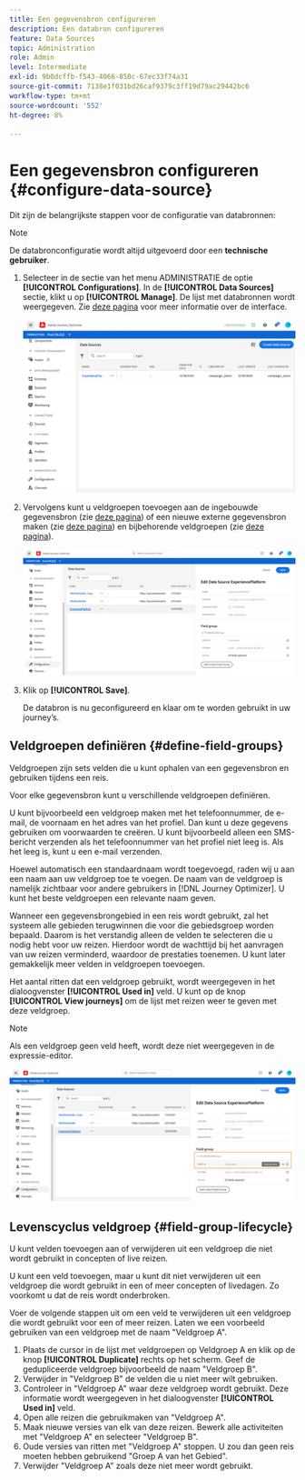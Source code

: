 ```yaml
---
title: Een gegevensbron configureren
description: Een databron configureren
feature: Data Sources
topic: Administration
role: Admin
level: Intermediate
exl-id: 9b0dcffb-f543-4066-850c-67ec33f74a31
source-git-commit: 7138e1f031bd26caf9379c3ff19d79ac29442bc6
workflow-type: tm+mt
source-wordcount: '552'
ht-degree: 8%

---
```


# Een gegevensbron configureren {#configure-data-source}

Dit zijn de belangrijkste stappen voor de configuratie van databronnen:

>[!NOTE]
>
>De databronconfiguratie wordt altijd uitgevoerd door een **technische gebruiker**.

1. Selecteer in de sectie van het menu ADMINISTRATIE de optie **[!UICONTROL Configurations]**. In de  **[!UICONTROL Data Sources]** sectie, klikt u op **[!UICONTROL Manage]**. De lijst met databronnen wordt weergegeven. Zie [deze pagina](../user-interface.md) voor meer informatie over de interface.

   ![](../assets/journey18.png)

1. Vervolgens kunt u veldgroepen toevoegen aan de ingebouwde gegevensbron (zie [deze pagina](../datasource/adobe-experience-platform-data-source.md)) of een nieuwe externe gegevensbron maken (zie [deze pagina](../datasource/external-data-sources.md)) en bijbehorende veldgroepen (zie [deze pagina](../datasource/configure-data-sources.md#define-field-groups)).

   ![](../assets/journey23.png)

1. Klik op **[!UICONTROL Save]**.

   De databron is nu geconfigureerd en klaar om te worden gebruikt in uw journey’s.

## Veldgroepen definiëren {#define-field-groups}

Veldgroepen zijn sets velden die u kunt ophalen van een gegevensbron en gebruiken tijdens een reis.

Voor elke gegevensbron kunt u verschillende veldgroepen definiëren.

U kunt bijvoorbeeld een veldgroep maken met het telefoonnummer, de e-mail, de voornaam en het adres van het profiel. Dan kunt u deze gegevens gebruiken om voorwaarden te creëren. U kunt bijvoorbeeld alleen een SMS-bericht verzenden als het telefoonnummer van het profiel niet leeg is. Als het leeg is, kunt u een e-mail verzenden.

Hoewel automatisch een standaardnaam wordt toegevoegd, raden wij u aan een naam aan uw veldgroep toe te voegen. De naam van de veldgroep is namelijk zichtbaar voor andere gebruikers in [!DNL Journey Optimizer]. U kunt het beste veldgroepen een relevante naam geven.

Wanneer een gegevensbrongebied in een reis wordt gebruikt, zal het systeem alle gebieden terugwinnen die voor die gebiedsgroep worden bepaald. Daarom is het verstandig alleen de velden te selecteren die u nodig hebt voor uw reizen. Hierdoor wordt de wachttijd bij het aanvragen van uw reizen verminderd, waardoor de prestaties toenemen. U kunt later gemakkelijk meer velden in veldgroepen toevoegen.

Het aantal ritten dat een veldgroep gebruikt, wordt weergegeven in het dialoogvenster **[!UICONTROL Used in]** veld. U kunt op de knop **[!UICONTROL View journeys]** om de lijst met reizen weer te geven met deze veldgroep.

>[!NOTE]
>
>Als een veldgroep geen veld heeft, wordt deze niet weergegeven in de expressie-editor.

![](../assets/journey3bis.png)

## Levenscyclus veldgroep {#field-group-lifecycle}

U kunt velden toevoegen aan of verwijderen uit een veldgroep die niet wordt gebruikt in concepten of live reizen.

U kunt een veld toevoegen, maar u kunt dit niet verwijderen uit een veldgroep die wordt gebruikt in een of meer concepten of livedagen. Zo voorkomt u dat de reis wordt onderbroken.

Voer de volgende stappen uit om een veld te verwijderen uit een veldgroep die wordt gebruikt voor een of meer reizen. Laten we een voorbeeld gebruiken van een veldgroep met de naam &quot;Veldgroep A&quot;.

1. Plaats de cursor in de lijst met veldgroepen op Veldgroep A en klik op de knop **[!UICONTROL Duplicate]** rechts op het scherm. Geef de gedupliceerde veldgroep bijvoorbeeld de naam &quot;Veldgroep B&quot;.
1. Verwijder in &quot;Veldgroep B&quot; de velden die u niet meer wilt gebruiken.
1. Controleer in &quot;Veldgroep A&quot; waar deze veldgroep wordt gebruikt. Deze informatie wordt weergegeven in het dialoogvenster **[!UICONTROL Used in]** veld.
1. Open alle reizen die gebruikmaken van &quot;Veldgroep A&quot;.
1. Maak nieuwe versies van elk van deze reizen. Bewerk alle activiteiten met &quot;Veldgroep A&quot; en selecteer &quot;Veldgroep B&quot;.
1. Oude versies van ritten met &quot;Veldgroep A&quot; stoppen. U zou dan geen reis moeten hebben gebruikend &quot;Groep A van het Gebied&quot;.
1. Verwijder &quot;Veldgroep A&quot; zoals deze niet meer wordt gebruikt.
